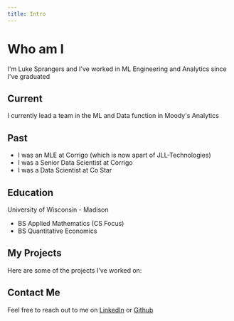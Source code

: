 ```yaml
---
title: Intro
--- 
```


# Who am I
I'm Luke Sprangers and I've worked in ML Engineering and Analytics since I've graduated

## Current
I currently lead a team in the ML and Data function in Moody's Analytics 

## Past
- I was an MLE at Corrigo (which is now apart of JLL-Technologies)
- I was a Senior Data Scientist at Corrigo 
- I was a Data Scientist at Co Star

## Education
University of Wisconsin - Madison
- BS Applied Mathematics (CS Focus)
- BS Quantitative Economics 

## My Projects
Here are some of the projects I've worked on:


## Contact Me
Feel free to reach out to me on [LinkedIn](https://www.linkedin.com/in/lukesprangers) or [Github](https://github.com/lsprangers)
